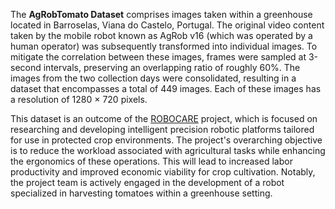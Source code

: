 The **AgRobTomato Dataset** comprises images taken within a greenhouse located in Barroselas, Viana do Castelo, Portugal. The original video content taken by the mobile robot known as AgRob v16 (which was operated by a human operator) was subsequently transformed into individual images. To mitigate the correlation between these images, frames were sampled at 3-second intervals, preserving an overlapping ratio of roughly 60%. The images from the two collection days were consolidated, resulting in a dataset that encompasses a total of 449 images. Each of these images has a resolution of 1280 × 720 pixels.

This dataset is an outcome of the [ROBOCARE](https://www.inesctec.pt/en/projects/robocare##intro) project, which is focused on researching and developing intelligent precision robotic platforms tailored for use in protected crop environments. The project's overarching objective is to reduce the workload associated with agricultural tasks while enhancing the ergonomics of these operations. This will lead to increased labor productivity and improved economic viability for crop cultivation. Notably, the project team is actively engaged in the development of a robot specialized in harvesting tomatoes within a greenhouse setting.
